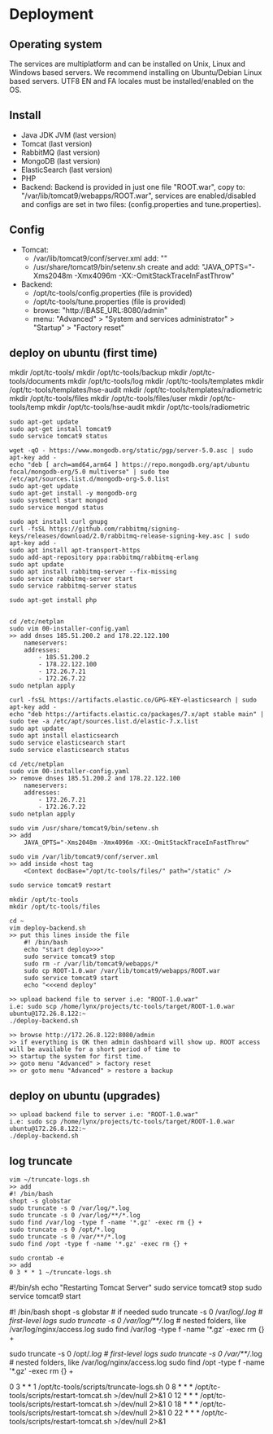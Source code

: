 # Deployment


## Operating system
The services are multiplatform and can be installed on Unix, Linux and Windows based servers.
We recommend installing on Ubuntu/Debian Linux based servers. 
UTF8 EN and FA locales must be installed/enabled on the OS.

## Install
* Java JDK JVM (last version)
* Tomcat (last version)
* RabbitMQ (last version)
* MongoDB (last version)
* ElasticSearch (last version)
* PHP
* Backend:
    Backend is provided in just one file "ROOT.war", copy to: "/var/lib/tomcat9/webapps/ROOT.war", services are enabled/disabled
    and configs are set in two files: (config.properties and tune.properties).

## Config
* Tomcat:
    * /var/lib/tomcat9/conf/server.xml add: "<Context docBase="/opt/tc-tools/files/" path="/static" />"
    * /usr/share/tomcat9/bin/setenv.sh create and add: "JAVA_OPTS="-Xms2048m -Xmx4096m -XX:-OmitStackTraceInFastThrow"
* Backend:
    * /opt/tc-tools/config.properties (file is provided)
    * /opt/tc-tools/tune.properties (file is provided)
    * browse: "http://BASE_URL:8080/admin"
    * menu: "Advanced" > "System and services administrator" > "Startup" > "Factory reset"
    
## deploy on ubuntu (first time)

mkdir /opt/tc-tools/
mkdir /opt/tc-tools/backup
mkdir /opt/tc-tools/documents
mkdir /opt/tc-tools/log
mkdir /opt/tc-tools/templates
mkdir /opt/tc-tools/templates/hse-audit
mkdir /opt/tc-tools/templates/radiometric
mkdir /opt/tc-tools/files
mkdir /opt/tc-tools/files/user
mkdir /opt/tc-tools/temp
mkdir /opt/tc-tools/hse-audit
mkdir /opt/tc-tools/radiometric




    sudo apt-get update
    sudo apt-get install tomcat9
    sudo service tomcat9 status

    wget -qO - https://www.mongodb.org/static/pgp/server-5.0.asc | sudo apt-key add -
    echo "deb [ arch=amd64,arm64 ] https://repo.mongodb.org/apt/ubuntu focal/mongodb-org/5.0 multiverse" | sudo tee /etc/apt/sources.list.d/mongodb-org-5.0.list
    sudo apt-get update
    sudo apt-get install -y mongodb-org
    sudo systemctl start mongod
    sudo service mongod status

    sudo apt install curl gnupg
    curl -fsSL https://github.com/rabbitmq/signing-keys/releases/download/2.0/rabbitmq-release-signing-key.asc | sudo apt-key add -
    sudo apt install apt-transport-https
    sudo add-apt-repository ppa:rabbitmq/rabbitmq-erlang
    sudo apt update
    sudo apt install rabbitmq-server --fix-missing
    sudo service rabbitmq-server start
    sudo service rabbitmq-server status
    
    sudo apt-get install php


    cd /etc/netplan
    sudo vim 00-installer-config.yaml
    >> add dnses 185.51.200.2 and 178.22.122.100 
        nameservers:
        addresses:
            - 185.51.200.2
            - 178.22.122.100
            - 172.26.7.21
            - 172.26.7.22
    sudo netplan apply
    
    curl -fsSL https://artifacts.elastic.co/GPG-KEY-elasticsearch | sudo apt-key add -
    echo "deb https://artifacts.elastic.co/packages/7.x/apt stable main" | sudo tee -a /etc/apt/sources.list.d/elastic-7.x.list
    sudo apt update
    sudo apt install elasticsearch
    sudo service elasticsearch start
    sudo service elasticsearch status
    
    cd /etc/netplan
    sudo vim 00-installer-config.yaml
    >> remove dnses 185.51.200.2 and 178.22.122.100 
        nameservers:
        addresses:
            - 172.26.7.21
            - 172.26.7.22
    sudo netplan apply
    
    sudo vim /usr/share/tomcat9/bin/setenv.sh
    >> add
        JAVA_OPTS="-Xms2048m -Xmx4096m -XX:-OmitStackTraceInFastThrow"
    
    sudo vim /var/lib/tomcat9/conf/server.xml
    >> add inside <host tag 
        <Context docBase="/opt/tc-tools/files/" path="/static" />
    
    sudo service tomcat9 restart
    
    mkdir /opt/tc-tools
    mkdir /opt/tc-tools/files
    
    cd ~
    vim deploy-backend.sh
    >> put this lines inside the file 
        #! /bin/bash
        echo "start deploy>>>"
        sudo service tomcat9 stop
        sudo rm -r /var/lib/tomcat9/webapps/*
        sudo cp ROOT-1.0.war /var/lib/tomcat9/webapps/ROOT.war
        sudo service tomcat9 start
        echo "<<<end deploy"

    >> upload backend file to server i.e: "ROOT-1.0.war"
    i.e: sudo scp /home/lynx/projects/tc-tools/target/ROOT-1.0.war ubuntu@172.26.8.122:~
    ./deploy-backend.sh
    
    >> browse http://172.26.8.122:8080/admin
    >> if everything is OK then admin dashboard will show up. ROOT access will be available for a short period of time to
    >> startup the system for first time.
    >> goto menu "Advanced" > factory reset
    >> or goto menu "Advanced" > restore a backup
    
## deploy on ubuntu (upgrades)

    >> upload backend file to server i.e: "ROOT-1.0.war"
    i.e: sudo scp /home/lynx/projects/tc-tools/target/ROOT-1.0.war ubuntu@172.26.8.122:~
    ./deploy-backend.sh

## log truncate
    vim ~/truncate-logs.sh
    >> add
    #! /bin/bash
    shopt -s globstar
    sudo truncate -s 0 /var/log/*.log
    sudo truncate -s 0 /var/log/**/*.log
    sudo find /var/log -type f -name '*.gz' -exec rm {} +
    sudo truncate -s 0 /opt/*.log
    sudo truncate -s 0 /var/**/*.log
    sudo find /opt -type f -name '*.gz' -exec rm {} +

    sudo crontab -e
    >> add
    0 3 * * 1 ~/truncate-logs.sh


#!/bin/sh
echo "Restarting Tomcat Server"
sudo service tomcat9 stop
sudo service tomcat9 start


#! /bin/bash
shopt -s globstar                  # if needed
sudo truncate -s 0 /var/log/*.log       # first-level logs
sudo truncate -s 0 /var/log/**/*.log    # nested folders, like /var/log/nginx/access.log
sudo find /var/log -type f -name '*.gz' -exec rm {} +

sudo truncate -s 0 /opt/*.log       # first-level logs
sudo truncate -s 0 /var/**/*.log    # nested folders, like /var/log/nginx/access.log
sudo find /opt -type f -name '*.gz' -exec rm {} +


0 3 * * 1 /opt/tc-tools/scripts/truncate-logs.sh
0 8 * * * /opt/tc-tools/scripts/restart-tomcat.sh >/dev/null 2>&1
0 12 * * * /opt/tc-tools/scripts/restart-tomcat.sh >/dev/null 2>&1
0 18 * * * /opt/tc-tools/scripts/restart-tomcat.sh >/dev/null 2>&1
0 22 * * * /opt/tc-tools/scripts/restart-tomcat.sh >/dev/null 2>&1


